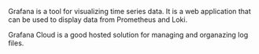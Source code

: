 Grafana is a tool for visualizing time series data. It is a web application that can be used to display data from Prometheus and Loki.

Grafana Cloud is a good hosted solution for managing and organazing log files.
